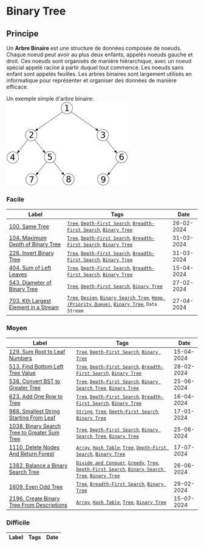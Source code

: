 # Binary Tree

## Principe

Un **Arbre Binaire** est une structure de données composée de noeuds. Chaque noeud peut avoir au plus deux enfants, appelés noeuds gauche et droit. Ces noeuds sont organisés de manière hiérarchique, avec un noeud spécial appelé racine à partir duquel tout commence.
Les noeuds sans enfant sont appelés feuilles. Les arbres binaires sont largement utilisés en informatique pour représenter et organiser des données de manière efficace.

Un exemple simple d'arbre binaire:  
<img src="../imgs/skills/binary_tree-1.png"/>

### Facile

| Label                                                                                                  | Tags                                                                                                                                                                                            | Date       |
| ------------------------------------------------------------------------------------------------------ | ----------------------------------------------------------------------------------------------------------------------------------------------------------------------------------------------- | ---------- |
| [100. Same Tree](../Probleme/0100.%20Same%20Tree/)                                                     | [`Tree`](./tree.md), [`Depth-First Search`](./dfs.md), [`Breadth-First Search`](./bfs.md), [`Binary Tree`](./binary_tree.md)                                                                    | 26-02-2024 |
| [104. Maximum Depth of Binary Tree](../Probleme/0104.%20Maximum%20Depth%20of%20Binary%20Tree/)         | [`Tree`](./tree.md), [`Depth-First Search`](./dfs.md), [`Breadth-First Search`](./bfs.md), [`Binary Tree`](./binary_tree.md)                                                                    | 31-03-2024 |
| [226. Invert Binary Tree](../Probleme/0226.%20Invert%20Binary%20Tree/)                                 | [`Tree`](./tree.md), [`Depth-First Search`](./dfs.md), [`Breadth-First Search`](./bfs.md), [`Binary Tree`](./binary_tree.md)                                                                    | 31-03-2024 |
| [404. Sum of Left Leaves](../Probleme/0404.%20Sum%20of%20Left%20Leaves/)                               | [`Tree`](./tree.md), [`Depth-First Search`](./dfs.md), [`Breadth-First Search`](./bfs.md), [`Binary Tree`](./binary_tree.md)                                                                    | 15-04-2024 |
| [543. Diameter of Binary Tree](../Probleme/0543.%20Diameter%20of%20Binary%20Tree/)                     | [`Tree`](./tree.md), [`Depth-First Search`](./dfs.md), [`Binary Tree`](./binary_tree.md)                                                                                                        | 27-02-2024 |
| [703. Kth Largest Element in a Stream](../Probleme/0703.%20Kth%20Largest%20Element%20in%20a%20Stream/) | [`Tree`](./tree.md), [`Design`](./design.md), [`Binary Search Tree`](./binary_search_tree.md), [`Heap (Priority Queue)`](./priority_queue.md), [`Binary Tree`](./binary_tree.md), `Data Stream` | 27-04-2024 |

### Moyen

| Label                                                                                                                   | Tags                                                                                                                                                                                                                | Date       |
| ----------------------------------------------------------------------------------------------------------------------- | ------------------------------------------------------------------------------------------------------------------------------------------------------------------------------------------------------------------- | ---------- |
| [129. Sum Root to Leaf Numbers](../Probleme/0129.%20Sum%20Root%20to%20Leaf%20Numbers/)                                  | [`Tree`](./tree.md), [`Depth-First Search`](./dfs.md), [`Binary Tree`](./binary_tree.md)                                                                                                                            | 15-04-2024 |
| [513. Find Bottom Left Tree Value](../Probleme/0513.%20Find%20Bottom%20Left%20Tree%20Value/)                            | [`Tree`](./tree.md), [`Depth-First Search`](./dfs.md), [`Breadth-First Search`](./bfs.md), [`Binary Tree`](./binary_tree.md)                                                                                        | 28-02-2024 |
| [538. Convert BST to Greater Tree](../Probleme/0538.%20Convert%20BST%20to%20Greater%20Tree/)                            | [`Tree`](./tree.md), [`Depth-First Search`](./dfs.md), [`Binary Search Tree`](./binary_search_tree.md), [`Binary Tree`](./binary_tree.md)                                                                           | 25-06-2024 |
| [623. Add One Row to Tree](../Probleme/0623.%20Add%20One%20Row%20to%20Tree/)                                            | [`Tree`](./tree.md), [`Depth-First Search`](./dfs.md), [`Breadth-First Search`](./bfs.md), [`Binary Tree`](./binary_tree.md)                                                                                        | 16-04-2024 |
| [988. Smallest String Starting From Leaf](../Probleme/0988.%20Smallest%20String%20Starting%20From%20Leaf/)              | [`String`](./string.md), [`Tree`](./tree.md), [`Depth-First Search`](./dfs.md), [`Binary Tree`](./binary_tree.md)                                                                                                   | 17-01-2024 |
| [1038. Binary Search Tree to Greater Sum Tree](../Probleme/1038.%20Binary%20Search%20Tree%20to%20Greater%20Sum%20Tree/) | [`Tree`](./tree.md), [`Depth-First Search`](./dfs.md), [`Binary Search Tree`](./binary_search_tree.md), [`Binary Tree`](./binary_tree.md)                                                                           | 25-06-2024 |
| [1110. Delete Nodes And Return Forest](../Probleme/1110.%20Delete%20Nodes%20And%20Return%20Forest/)                     | [`Array`](./array.md), [`Hash Table`](./hash_table.md), [`Tree`](./tree.md), [`Depth-First Search`](./dfs.md), [`Binary Tree`](./binary_tree.md)                                                                    | 17-07-2024 |
| [1382. Balance a Binary Search Tree](../Probleme/1382.%20Balance%20a%20Binary%20Search%20Tree/)                         | [`Divide and Conquer`](./divide_and_conquer.md), [`Greedy`](./greedy.md), [`Tree`](./tree.md), [`Depth-First Search`](./dfs.md), [`Binary Search Tree`](./binary_search_tree.md), [`Binary Tree`](./binary_tree.md) | 26-06-2024 |
| [1609. Even Odd Tree](../Probleme/1609.%20Even%20Odd%20Tree/)                                                           | [`Tree`](./tree.md), [`Breadth-First Search`](./bfs.md), [`Binary Tree`](./binary_tree.md)                                                                                                                          | 29-02-2024 |
| [2196. Create Binary Tree From Descriptions](../Probleme/2196.%20Create%20Binary%20Tree%20From%20Descriptions/)         | [`Array`](./array.md), [`Hash Table`](./hash_table.md), [`Tree`](./tree.md), [`Binary Tree`](./binary_tree.md)                                                                                                      | 15-07-2024 |

### Difficile

| Label | Tags | Date |
| ----- | ---- | ---- |
